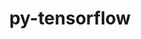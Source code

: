 ---
title: "py-tensorflow"
layout: cache
categories: [package, develop-2024-03-17]
meta: {"versions": ["2.14.1", "2.16.1"], "compilers": ["gcc@=11.4.0"], "oss": ["ubuntu22.04"], "platforms": ["linux"], "targets": ["neoverse_v1", "neoverse_v2", "x86_64_v3"], "stacks": ["e4s", "e4s-neoverse-v2", "e4s-neoverse_v1", "ml-linux-x86_64-cpu", "ml-linux-x86_64-cuda", "root"], "num_specs": 9, "num_specs_by_stack": {"root": 9, "e4s-neoverse_v1": 1, "e4s-neoverse-v2": 1, "ml-linux-x86_64-cuda": 3, "ml-linux-x86_64-cpu": 3, "e4s": 1}}
spec_details: [{"hash": "z7qwkkcl7mukejcuva4sgv4ani3cydvs", "compiler": "gcc@=11.4.0", "versions": ["2.16.1"], "os": "ubuntu22.04", "platform": "linux", "target": "neoverse_v1", "variants": ["~android", "~aws", "build_system=generic", "~computecpp", "~cuda", "+dynamic_kernels", "~gcp", "~gdr", "~hdfs", "~ios", "~jemalloc", "~mkl", "~monolithic", "+mpi", "~nccl", "~ngraph", "~numa", "~opencl", "patches=2017b3e", "~rocm", "~tensorrt", "~verbs", "+xla"], "stacks": ["root", "e4s-neoverse_v1"], "size": "-", "tarball": "https://binaries.spack.io/develop-2024-03-17/build_cache/linux-ubuntu22.04-neoverse_v1/gcc-11.4.0/py-tensorflow-2.16.1/linux-ubuntu22.04-neoverse_v1-gcc-11.4.0-py-tensorflow-2.16.1-z7qwkkcl7mukejcuva4sgv4ani3cydvs.spack"}, {"hash": "n6pdulm5sgefs6x7piieondttovb7iv6", "compiler": "gcc@=11.4.0", "versions": ["2.16.1"], "os": "ubuntu22.04", "platform": "linux", "target": "neoverse_v2", "variants": ["~android", "~aws", "build_system=generic", "~computecpp", "~cuda", "+dynamic_kernels", "~gcp", "~gdr", "~hdfs", "~ios", "~jemalloc", "~mkl", "~monolithic", "+mpi", "~nccl", "~ngraph", "~numa", "~opencl", "patches=2017b3e", "~rocm", "~tensorrt", "~verbs", "+xla"], "stacks": ["root", "e4s-neoverse-v2"], "size": "-", "tarball": "https://binaries.spack.io/develop-2024-03-17/build_cache/linux-ubuntu22.04-neoverse_v2/gcc-11.4.0/py-tensorflow-2.16.1/linux-ubuntu22.04-neoverse_v2-gcc-11.4.0-py-tensorflow-2.16.1-n6pdulm5sgefs6x7piieondttovb7iv6.spack"}, {"hash": "zhyjmeoktz6nnyn4a6lfweuep7j2ccp2", "compiler": "gcc@=11.4.0", "versions": ["2.14.1"], "os": "ubuntu22.04", "platform": "linux", "target": "x86_64_v3", "variants": ["~android", "~aws", "build_system=generic", "~computecpp", "+cuda", "cuda_arch=80", "+dynamic_kernels", "~gcp", "~gdr", "~hdfs", "~ios", "~jemalloc", "~mkl", "~monolithic", "~mpi", "+nccl", "~ngraph", "~numa", "~opencl", "patches=2017b3e", "~rocm", "~tensorrt", "~verbs", "+xla"], "stacks": ["ml-linux-x86_64-cuda", "root"], "size": "-", "tarball": "https://binaries.spack.io/develop-2024-03-17/build_cache/linux-ubuntu22.04-x86_64_v3/gcc-11.4.0/py-tensorflow-2.14.1/linux-ubuntu22.04-x86_64_v3-gcc-11.4.0-py-tensorflow-2.14.1-zhyjmeoktz6nnyn4a6lfweuep7j2ccp2.spack"}, {"hash": "ttccst42gzkd5gv7typfkhuszb6uv4em", "compiler": "gcc@=11.4.0", "versions": ["2.16.1"], "os": "ubuntu22.04", "platform": "linux", "target": "x86_64_v3", "variants": ["~android", "~aws", "build_system=generic", "~computecpp", "+cuda", "cuda_arch=80", "+dynamic_kernels", "~gcp", "~gdr", "~hdfs", "~ios", "~jemalloc", "~mkl", "~monolithic", "~mpi", "+nccl", "~ngraph", "~numa", "~opencl", "patches=2017b3e", "~rocm", "~tensorrt", "~verbs", "+xla"], "stacks": ["ml-linux-x86_64-cuda", "root"], "size": "-", "tarball": "https://binaries.spack.io/develop-2024-03-17/build_cache/linux-ubuntu22.04-x86_64_v3/gcc-11.4.0/py-tensorflow-2.16.1/linux-ubuntu22.04-x86_64_v3-gcc-11.4.0-py-tensorflow-2.16.1-ttccst42gzkd5gv7typfkhuszb6uv4em.spack"}, {"hash": "ia22nkgx6t6guvxzpkslk5iebxhm2kpy", "compiler": "gcc@=11.4.0", "versions": ["2.14.1"], "os": "ubuntu22.04", "platform": "linux", "target": "x86_64_v3", "variants": ["~android", "~aws", "build_system=generic", "~computecpp", "~cuda", "+dynamic_kernels", "~gcp", "~gdr", "~hdfs", "~ios", "~jemalloc", "~mkl", "~monolithic", "~mpi", "~nccl", "~ngraph", "~numa", "~opencl", "patches=2017b3e", "~rocm", "~tensorrt", "~verbs", "+xla"], "stacks": ["root", "ml-linux-x86_64-cpu"], "size": "-", "tarball": "https://binaries.spack.io/develop-2024-03-17/build_cache/linux-ubuntu22.04-x86_64_v3/gcc-11.4.0/py-tensorflow-2.14.1/linux-ubuntu22.04-x86_64_v3-gcc-11.4.0-py-tensorflow-2.14.1-ia22nkgx6t6guvxzpkslk5iebxhm2kpy.spack"}, {"hash": "fehkd6bfqsftr77gsd2tz5lxcovftvhr", "compiler": "gcc@=11.4.0", "versions": ["2.16.1"], "os": "ubuntu22.04", "platform": "linux", "target": "x86_64_v3", "variants": ["~android", "~aws", "build_system=generic", "~computecpp", "~cuda", "+dynamic_kernels", "~gcp", "~gdr", "~hdfs", "~ios", "~jemalloc", "~mkl", "~monolithic", "~mpi", "~nccl", "~ngraph", "~numa", "~opencl", "patches=2017b3e", "~rocm", "~tensorrt", "~verbs", "+xla"], "stacks": ["root", "ml-linux-x86_64-cpu"], "size": "-", "tarball": "https://binaries.spack.io/develop-2024-03-17/build_cache/linux-ubuntu22.04-x86_64_v3/gcc-11.4.0/py-tensorflow-2.16.1/linux-ubuntu22.04-x86_64_v3-gcc-11.4.0-py-tensorflow-2.16.1-fehkd6bfqsftr77gsd2tz5lxcovftvhr.spack"}, {"hash": "rmhonj6zrlz42nftiupyh2nuzlvprl75", "compiler": "gcc@=11.4.0", "versions": ["2.16.1"], "os": "ubuntu22.04", "platform": "linux", "target": "x86_64_v3", "variants": ["~android", "~aws", "build_system=generic", "~computecpp", "~cuda", "+dynamic_kernels", "~gcp", "~gdr", "~hdfs", "~ios", "~jemalloc", "~mkl", "~monolithic", "+mpi", "~nccl", "~ngraph", "~numa", "~opencl", "patches=2017b3e", "~rocm", "~tensorrt", "~verbs", "+xla"], "stacks": ["root", "e4s"], "size": "-", "tarball": "https://binaries.spack.io/develop-2024-03-17/build_cache/linux-ubuntu22.04-x86_64_v3/gcc-11.4.0/py-tensorflow-2.16.1/linux-ubuntu22.04-x86_64_v3-gcc-11.4.0-py-tensorflow-2.16.1-rmhonj6zrlz42nftiupyh2nuzlvprl75.spack"}, {"hash": "l33fdtvfejkxbhpnkm6wbopwlo4v55lt", "compiler": "gcc@=11.4.0", "versions": ["2.16.1"], "os": "ubuntu22.04", "platform": "linux", "target": "x86_64_v3", "variants": ["~android", "~aws", "build_system=generic", "~computecpp", "+cuda", "cuda_arch=80", "+dynamic_kernels", "~gcp", "~gdr", "~hdfs", "~ios", "~jemalloc", "~mkl", "~monolithic", "~mpi", "+nccl", "~ngraph", "~numa", "~opencl", "patches=2017b3e", "~rocm", "~tensorrt", "~verbs", "+xla"], "stacks": ["ml-linux-x86_64-cuda", "root"], "size": "-", "tarball": "https://binaries.spack.io/develop-2024-03-17/build_cache/linux-ubuntu22.04-x86_64_v3/gcc-11.4.0/py-tensorflow-2.16.1/linux-ubuntu22.04-x86_64_v3-gcc-11.4.0-py-tensorflow-2.16.1-l33fdtvfejkxbhpnkm6wbopwlo4v55lt.spack"}, {"hash": "apsm4mjz7gm6dwvudyyna5y24zsy5yj6", "compiler": "gcc@=11.4.0", "versions": ["2.16.1"], "os": "ubuntu22.04", "platform": "linux", "target": "x86_64_v3", "variants": ["~android", "~aws", "build_system=generic", "~computecpp", "~cuda", "+dynamic_kernels", "~gcp", "~gdr", "~hdfs", "~ios", "~jemalloc", "~mkl", "~monolithic", "~mpi", "~nccl", "~ngraph", "~numa", "~opencl", "patches=2017b3e", "~rocm", "~tensorrt", "~verbs", "+xla"], "stacks": ["root", "ml-linux-x86_64-cpu"], "size": "-", "tarball": "https://binaries.spack.io/develop-2024-03-17/build_cache/linux-ubuntu22.04-x86_64_v3/gcc-11.4.0/py-tensorflow-2.16.1/linux-ubuntu22.04-x86_64_v3-gcc-11.4.0-py-tensorflow-2.16.1-apsm4mjz7gm6dwvudyyna5y24zsy5yj6.spack"}]
---